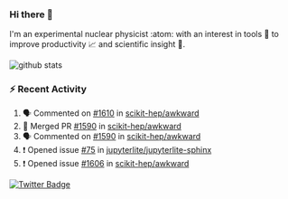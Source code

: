 ### Hi there 👋 

I'm an experimental nuclear physicist :atom: with an interest in tools :wrench: to improve productivity :chart_with_upwards_trend: and scientific insight :telescope:.

![github stats](https://github-readme-stats.vercel.app/api?username=agoose77&show_icons=true&hide_rank=true&hide_title=true&bg_color=30,e76445,904e95&text_color=efe3ec&icon_color=efe3ec)
<!--
**agoose77/agoose77** is a ✨ _special_ ✨ repository because its `README.md` (this file) appears on your GitHub profile.

Here are some ideas to get you started:

- 🔭 I’m currently working on ...
- 🌱 I’m currently learning ...
- 👯 I’m looking to collaborate on ...
- 🤔 I’m looking for help with ...
- 💬 Ask me about ...
- 📫 How to reach me: ...
- 😄 Pronouns: ...
- ⚡ Fun fact: ...
-->

### :zap: Recent Activity
<!--START_SECTION:activity-->
1. 🗣 Commented on [#1610](https://github.com/scikit-hep/awkward/issues/1610) in [scikit-hep/awkward](https://github.com/scikit-hep/awkward)
2. 🎉 Merged PR [#1590](https://github.com/scikit-hep/awkward/pull/1590) in [scikit-hep/awkward](https://github.com/scikit-hep/awkward)
3. 🗣 Commented on [#1590](https://github.com/scikit-hep/awkward/issues/1590) in [scikit-hep/awkward](https://github.com/scikit-hep/awkward)
4. ❗️ Opened issue [#75](https://github.com/jupyterlite/jupyterlite-sphinx/issues/75) in [jupyterlite/jupyterlite-sphinx](https://github.com/jupyterlite/jupyterlite-sphinx)
5. ❗️ Opened issue [#1606](https://github.com/scikit-hep/awkward/issues/1606) in [scikit-hep/awkward](https://github.com/scikit-hep/awkward)
<!--END_SECTION:activity-->


[![Twitter Badge](https://img.shields.io/twitter/follow/agoose77?style=flat-square&logo=Twitter&logoColor=white&color=cornflowerblue)](https://twitter.com/agoose77)
